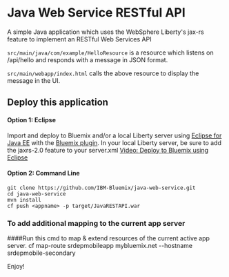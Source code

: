 # Java Web Service RESTful API

A simple Java application which uses the WebSphere Liberty's jax-rs feature to implement an RESTful Web Services API

`src/main/java/com/example/HelloResource` is a resource which listens on /api/hello and responds with a message in JSON format.

`src/main/webapp/index.html` calls the above resource to display the message in the UI.

## Deploy this application

#### Option 1: Eclipse

Import and deploy to Bluemix and/or a local Liberty server using [Eclipse for Java EE](http://www.eclipse.org/downloads/packages/eclipse-ide-java-ee-developers/keplersr2) with the [Bluemix plugin](https://marketplace.eclipse.org/content/ibm-eclipse-tools-bluemix). In your local Liberty server, be sure to add the jaxrs-2.0 feature to your server.xml
[
 Video: Deploy to Bluemix using Eclipse](https://www.youtube.com/watch?v=Ro0CSPeoFoY)

#### Option 2: Command Line
```
git clone https://github.com/IBM-Bluemix/java-web-service.git
cd java-web-service
mvn install
cf push <appname> -p target/JavaRESTAPI.war
```

### To add additional mapping to the current app server
####Run this cmd to map & extend resources of the current active app server.
cf map-route srdepmobileapp mybluemix.net --hostname srdepmobile-secondary

Enjoy!

